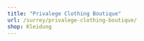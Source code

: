 ```yaml
---
title: "Privalege Clothing Boutique"
url: /surrey/privalege-clothing-boutique/
shop: Kleidung
---
```

